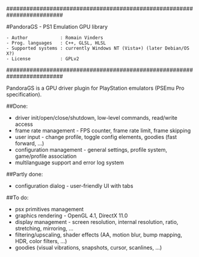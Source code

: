 #########################################################################

#PandoraGS - PS1 Emulation GPU library

    - Author            : Romain Vinders
    - Prog. languages   : C++, GLSL, HLSL
    - Supported systems : currently Windows NT (Vista+) (later Debian/OS X?)
    - License           : GPLv2

#########################################################################

PandoraGS is a GPU driver plugin for PlayStation emulators (PSEmu Pro specification).

##Done:
* driver init/open/close/shutdown, low-level commands, read/write access
* frame rate management - FPS counter, frame rate limit, frame skipping
* user input - change profile, toggle config elements, goodies (fast forward, ...)
* configuration management - general settings, profile system, game/profile association
* multilanguage support and error log system

##Partly done:
* configuration dialog - user-friendly UI with tabs

##To do:
* psx primitives management
* graphics rendering - OpenGL 4.1, DirectX 11.0
* display management - screen resolution, internal resolution, ratio, stretching, mirroring, ...
* filtering/upscaling, shader effects (AA, motion blur, bump mapping, HDR, color filters, ...)
* goodies (visual vibrations, snapshots, cursor, scanlines, ...)
